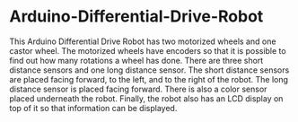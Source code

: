 # Arduino-Differential-Drive-Robot

This Arduino Differential Drive Robot has two motorized wheels and one castor wheel. The motorized wheels have encoders so
that it is possible to find out how many rotations a wheel has done. There are three short distance sensors and one long distance sensor.
The short distance sensors are placed facing forward, to the left, and to the right of the robot. The long distance sensor is placed
facing forward. There is also a color sensor placed underneath the robot. Finally, the robot also has an LCD display on top of it so that
information can be displayed.
